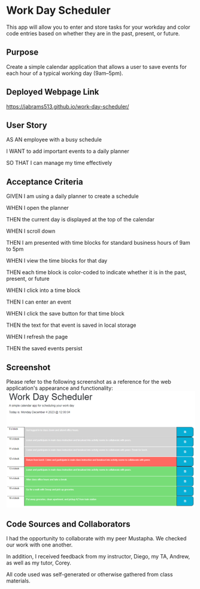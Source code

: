 # Work Day Scheduler
This app will allow you to enter and store tasks for your workday and color code entries based on whether they are in the past, present, or future.

## Purpose
Create a simple calendar application that allows a user to save events for each hour of a typical working day (9am–5pm).

## Deployed Webpage Link
https://jabrams513.github.io/work-day-scheduler/

## User Story

AS AN employee with a busy schedule

I WANT to add important events to a daily planner

SO THAT I can manage my time effectively

## Acceptance Criteria

GIVEN I am using a daily planner to create a schedule

WHEN I open the planner

THEN the current day is displayed at the top of the calendar

WHEN I scroll down

THEN I am presented with time blocks for standard business hours of 9am to 5pm

WHEN I view the time blocks for that day

THEN each time block is color-coded to indicate whether it is in the past, 
present, or future

WHEN I click into a time block

THEN I can enter an event

WHEN I click the save button for that time block

THEN the text for that event is saved in local storage

WHEN I refresh the page

THEN the saved events persist

## Screenshot
Please refer to the following screenshot as a reference for the web application's appearance and functionality:
![workday scheduler page](./assets/pic1.png)

## Code Sources and Collaborators
I had the opportunity to collaborate with my peer Mustapha. We checked our work with one another.

In addition, I received feedback from my instructor, Diego, my TA, Andrew, as well as my tutor, Corey.

All code used was self-generated or otherwise gathered from class materials.